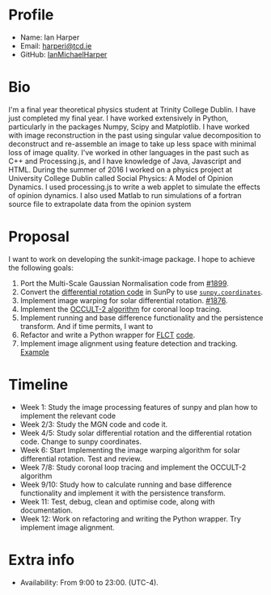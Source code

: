 Profile
========
- Name: Ian Harper
- Email: harperi@tcd.ie
- GitHub: [IanMichaelHarper](https://github.com/IanMichaelHarper)

Bio
==========
I'm a final year theoretical physics student at Trinity College Dublin. I have just completed my final year. I have worked extensively in Python, particularly in the packages Numpy, Scipy and Matplotlib. I have worked with image reconstruction in the past using singular value decomposition to deconstruct and re-assemble an image to take up less space with minimal loss of image quality.
      I've worked in other languages in the past such as C++ and Processing.js, and I have knowledge of Java, Javascript and HTML. During the summer of 2016 I worked on a physics project at University College Dublin called Social Physics: A Model of Opinion Dynamics. I used processing.js to write a web applet to simulate the effects of opinion dynamics. I also used Matlab to run simulations of a fortran source file to extrapolate data from the opinion system

Proposal
========
I want to work on developing the sunkit-image package. I hope to achieve the following goals:

1. Port the Multi-Scale Gaussian Normalisation code from [#1899](https://github.com/sunpy/sunpy/pull/1899).
2. Convert the [differential rotation code](https://github.com/sunpy/sunpy/blob/master/sunpy/physics/differential_rotation.py) in SunPy to use [`sunpy.coordinates`](https://github.com/sunpy/sunpy/tree/master/sunpy/map).
3. Implement image warping for solar differential rotation. [#1876](https://github.com/sunpy/sunpy/pull/1876).
4. Implement the [OCCULT-2 algorithm](http://arxiv.org/abs/1307.5046) for coronal loop tracing.
5. Implement running and base difference functionality and the persistence transform.
And if time permits, I want to
6. Refactor and write a Python wrapper for [FLCT](https://arxiv.org/abs/0712.4289) [code](http://solarmuri.ssl.berkeley.edu/overview/publicdownloads/software.html).
7. Implement image alignment using feature detection and tracking. [Example](http://scikit-image.org/docs/dev/auto_examples/features_detection/plot_brief.html)

Timeline
========
- Week 1: Study the image processing features of sunpy and plan how to implement the relevant code
- Week 2/3: Study the MGN code and code it.
- Week 4/5: Study solar differential rotation and the differential rotation code. Change to sunpy coordinates.
- Week 6: Start Implementing the image warping algorithm for solar differential rotation. Test and review.
- Week 7/8: Study coronal loop tracing and implement the OCCULT-2 algorithm
- Week 9/10: Study how to calculate running and base difference functionality and implement it with the persistence transform.
- Week 11: Test, debug, clean and optimise code, along with documentation.
- Week 12: Work on refactoring and writing the Python wrapper. Try implement image alignment.

Extra info
==========
- Availability: From 9:00 to 23:00. (UTC-4).
